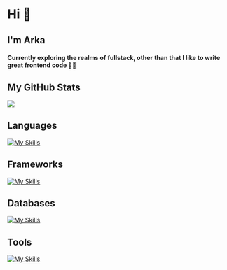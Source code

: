 <h1>Hi 👋</h1>
<h2>I'm Arka</h2>

<h4 >
 Currently exploring the realms of fullstack, other than that I like to write great frontend code 🧑‍💻
</h4>

<h2>My GitHub Stats</h2>
<img src="https://github-readme-stats.vercel.app/api?username=arkaslittlemind&show_icons=true&show=reviews,prs_merged,prs_merged_percentage&theme=dark" />

<h2>Languages</h2>

[![My Skills](https://skillicons.dev/icons?i=ts,js,java,bash,python)](https://skillicons.dev)

<h2>Frameworks</h2>
  
[![My Skills](https://skillicons.dev/icons?i=nodejs,express,react,nextjs,tailwindcss)](https://skillicons.dev)

<h2>Databases</h2>
  
[![My Skills](https://skillicons.dev/icons?i=postgres,mongo,prisma)](https://skillicons.dev)

<h2>Tools</h2>
 
[![My Skills](https://skillicons.dev/icons?i=vscode,git,docker,linux,githubactions)](https://skillicons.dev)
